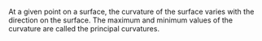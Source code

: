At a given point on a surface, the curvature of the surface varies with
the direction on the surface. The maximum and minimum values of the
curvature are called the principal curvatures.
